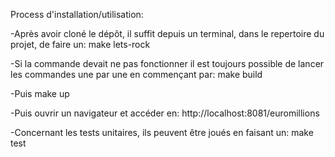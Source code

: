 Process d'installation/utilisation:


-Après avoir cloné le dépôt, il suffit depuis un terminal, dans le repertoire du projet, de faire un:
make lets-rock

-Si la commande devait ne pas fonctionner il est toujours possible de lancer les commandes une par une en commençant par:
make build

-Puis
make up

-Puis ouvrir un navigateur et accéder en:
http://localhost:8081/euromillions

-Concernant les tests unitaires, ils peuvent être joués en faisant un:
make test
